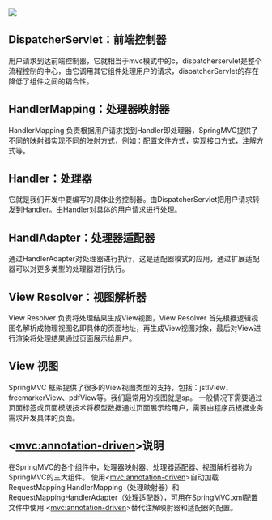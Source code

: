 
<img src="https://gitee.com/zero049/MyNoteImages/raw/master/Annotation 2020-04-12 125913.png">

## DispatcherServlet：前端控制器
用户请求到达前端控制器，它就相当于mvc模式中的c，dispatcherservlet是整个流程控制的中心，由它调用其它组件处理用户的请求，dispatcherServlet的存在降低了组件之间的耦合性。

## HandlerMapping：处理器映射器
HandlerMapping 负责根据用户请求找到Handler即处理器，SpringMVC提供了不同的映射器实现不同的映射方式，例如：配置文件方式，实现接口方式，注解方式等。

## Handler：处理器
它就是我们开发中要编写的具体业务控制器。由DispatcherServlet把用户请求转发到Handler。由Handler对具体的用户请求进行处理。

## HandlAdapter：处理器适配器
通过HandlerAdapter对处理器进行执行，这是适配器模式的应用，通过扩展适配器可以对更多类型的处理器进行执行。



##  View Resolver：视图解析器
View Resolver 负责将处理结果生成View视图，View Resolver 首先根据逻辑视图名解析成物理视图名即具体的页面地址，再生成View视图对象，最后对View进行渲染将处理结果通过页面展示给用户。

## View 视图
SpringMVC 框架提供了很多的View视图类型的支持，包括：jstlView、freemarkerView、pdfView等。我们最常用的视图就是sp。
一般情况下需要通过页面标签或页面模版技术将模型数据通过页面展示给用户，需要由程序员根据业务需求开发具体的页面。

## <<mvc:annotation-driven>>说明
在SpringMVC的各个组件中，处理器映射器、处理器适配器、视图解析器称为SpringMVC的三大组件。
使用<<mvc:annotation-driven>>自动加载 RequestMappinglHandlerMapping（处理映射器）和RequestMappingHandlerAdapter（处理适配器），可用在SpringMVC.xml配置文件中使用
<<mvc:annotation-driven>>替代注解映射器和适配器的配置。


